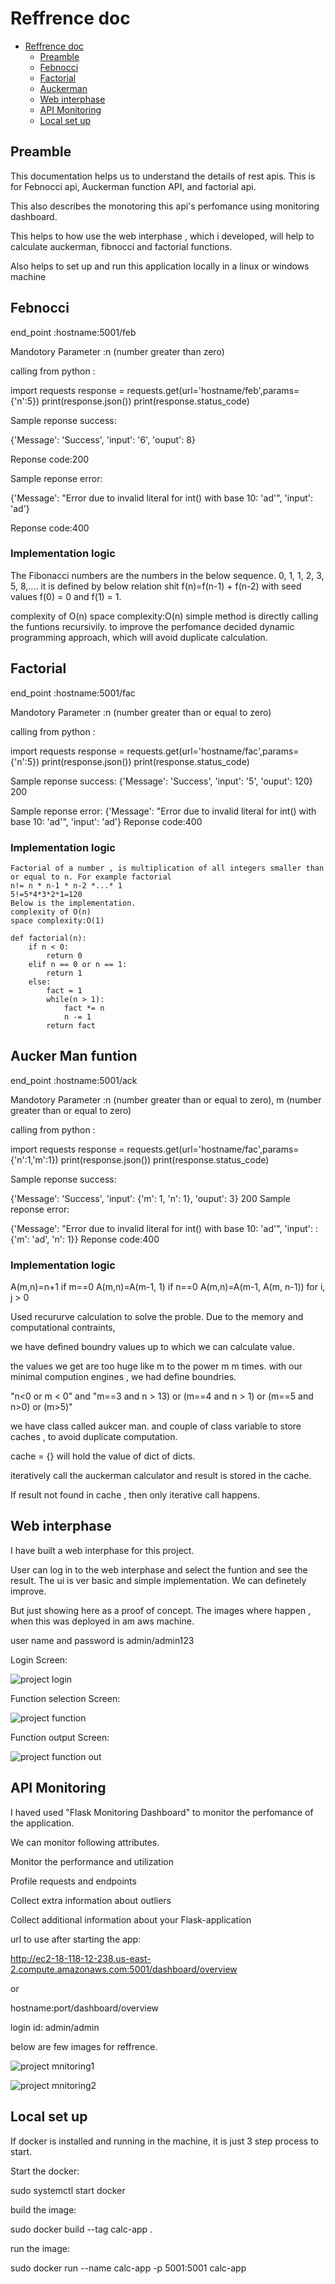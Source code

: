 # Reffrence doc
<!-- TOC depthFrom:1 depthTo:2 withLinks:1 updateOnSave:1 orderedList:0 -->

- [Reffrence doc](#Reffrence-doc)
    - [Preamble](#preamble)
    - [Febnocci](#fibnocci)
    - [Factorial](#factorial)	
    - [Auckerman](#auckerman)	
    - [Web interphase](#webinterphase)	
    - [API Monitoring](#apimonitoring)
    - [Local set up](#localsetup])		
<!-- /TOC -->

## Preamble
This documentation helps us to understand the details of rest apis. This is for Febnocci api, Auckerman function API, and factorial api.

This also describes the monotoring this api's perfomance using monitoring dashboard.

This helps to how use the web interphase , which i developed, will help to calculate auckerman, fibnocci and factorial functions.

Also helps to set up and run this application locally in a linux or windows machine


## Febnocci
end_point			:hostname:5001/feb

Mandotory Parameter	:n (number greater than zero)

calling from python	: 

import requests
response = requests.get(url='hostname/feb',params={'n':5})
print(response.json())
print(response.status_code)

Sample reponse success:

{'Message': 'Success', 'input': '6', 'ouput': 8}

Reponse code:200

Sample reponse error:

{'Message': "Error due to invalid literal for int() with base 10: 'ad'", 'input': 'ad'}

Reponse code:400
### Implementation logic

The Fibonacci numbers are the numbers in the below sequence.
0, 1, 1, 2, 3, 5, 8,....
it is defined by below relation shit
f(n)=f(n-1) + f(n-2)
with seed values 
f(0) = 0 and f(1) = 1.

complexity of O(n)
space complexity:O(n)
simple method is directly calling the funtions recursivily. to improve the perfomance decided dynamic programming approach, which will avoid duplicate calculation.


## Factorial

end_point			:hostname:5001/fac

Mandotory Parameter	:n (number greater than or equal to zero)

calling from python	: 

import requests
response = requests.get(url='hostname/fac',params={'n':5})
print(response.json())
print(response.status_code)

Sample reponse success:
{'Message': 'Success', 'input': '5', 'ouput': 120}
200

Sample reponse error:
{'Message': "Error due to invalid literal for int() with base 10: 'ad'", 'input': 'ad'}
Reponse code:400


### Implementation logic
	Factorial of a number , is multiplication of all integers smaller than or equal to n. For example factorial
	n!= n * n-1 * n-2 *...* 1
	5!=5*4*3*2*1=120
	Below is the implementation.
	complexity of O(n)
	space complexity:O(1)
	
	def factorial(n):
		if n < 0:
			return 0
		elif n == 0 or n == 1:
			return 1
		else:
			fact = 1
			while(n > 1):
				fact *= n
				n -= 1
			return fact

## Aucker Man funtion

end_point			:hostname:5001/ack

Mandotory Parameter	:n (number greater than or equal to zero), m (number greater than or equal to zero)

calling from python	: 

import requests
response = requests.get(url='hostname/fac',params={'n':1,'m':1})
print(response.json())
print(response.status_code)

Sample reponse success:

{'Message': 'Success', 'input': {'m': 1, 'n': 1}, 'ouput': 3}
200
Sample reponse error:

{'Message': "Error due to invalid literal for int() with base 10: 'ad'", 'input': : {'m': 'ad', 'n': 1}}
Reponse code:400

### Implementation logic

A(m,n)=n+1 if m==0
A(m,n)=A(m-1, 1) if n==0
A(m,n)=A(m-1, A(m, n-1)) for i, j > 0

Used recururve calculation to solve the proble. Due to the memory and computational contraints, 

we have defined boundry values up to which we can calculate value.

the values we get are too huge like m to the power m m times. with our minimal compution engines , we had define boundries.

"n<0 or m < 0"  and "m==3 and n > 13) or (m==4 and n > 1) or (m==5 and n>0) or (m>5)"

we have class called aukcer man. and couple of class variable to store caches , to avoid duplicate computation.

cache = {} will hold the value of dict of dicts.

iteratively call the auckerman calculator and result is stored in the cache. 

If result not found in cache , then only iterative call happens.

## Web interphase

I have built a web interphase for this project.

User can log in to the web interphase and select the funtion and see the result. The ui is ver basic and simple implementation. We can definetely improve. 

But just showing here as a proof of concept. The images where happen , when this was deployed in am aws machine.

user name and password is admin/admin123

Login Screen:

![project login](app-login.PNG)

Function selection Screen:

![project function](app-funtion.PNG)

Function output Screen:

![project function out](app-funtio-execution.PNG)

## API Monitoring
I haved used "Flask Monitoring Dashboard" to monitor the perfomance of the application. 

We can monitor following attributes.

Monitor the performance and utilization

Profile requests and endpoints

Collect extra information about outliers

Collect additional information about your Flask-application


url to use after starting the app:

http://ec2-18-118-12-238.us-east-2.compute.amazonaws.com:5001/dashboard/overview

or 

hostname:port/dashboard/overview

login id: admin/admin

below are few images for reffrence.

![project mnitoring1](monitoring-login.PNG)

![project mnitoring2](monitoring-api.PNG)

## Local set up

If docker is installed and running in the machine, it is just 3 step process to start.

Start the docker:

sudo systemctl start docker

build the image:

sudo docker build --tag calc-app .

run the image:

sudo docker run --name calc-app -p 5001:5001 calc-app





